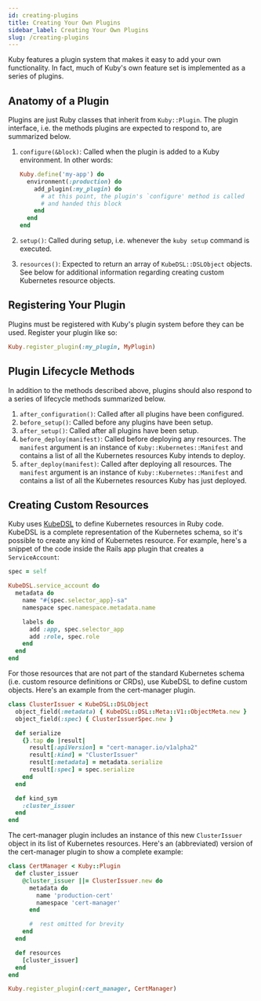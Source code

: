```yaml
---
id: creating-plugins
title: Creating Your Own Plugins
sidebar_label: Creating Your Own Plugins
slug: /creating-plugins
---
```


Kuby features a plugin system that makes it easy to add your own functionality. In fact, much of Kuby's own feature set is implemented as a series of plugins.

## Anatomy of a Plugin

Plugins are just Ruby classes that inherit from `Kuby::Plugin`. The plugin interface, i.e. the methods plugins are expected to respond to, are summarized below.

1. `configure(&block)`: Called when the plugin is added to a Kuby environment. In other words:

    ```ruby
    Kuby.define('my-app') do
      environment(:production) do
        add_plugin(:my_plugin) do
          # at this point, the plugin's `configure' method is called
          # and handed this block
        end
      end
    end
    ```
1. `setup()`: Called during setup, i.e. whenever the `kuby setup` command is executed.
1. `resources()`: Expected to return an array of `KubeDSL::DSLObject` objects. See below for additional information regarding creating custom Kubernetes resource objects.

## Registering Your Plugin

Plugins must be registered with Kuby's plugin system before they can be used. Register your plugin like so:

```ruby
Kuby.register_plugin(:my_plugin, MyPlugin)
```

## Plugin Lifecycle Methods

In addition to the methods described above, plugins should also respond to a series of lifecycle methods summarized below.

1. `after_configuration()`: Called after all plugins have been configured.
1. `before_setup()`: Called before any plugins have been setup.
1. `after_setup()`: Called after all plugins have been setup.
1. `before_deploy(manifest)`: Called before deploying any resources. The `manifest` argument is an instance of `Kuby::Kubernetes::Manifest` and contains a list of all the Kubernetes resources Kuby intends to deploy.
1. `after_deploy(manifest)`: Called after deploying all resources. The `manifest` argument is an instance of `Kuby::Kubernetes::Manifest` and contains a list of all the Kubernetes resources Kuby has just deployed.

## Creating Custom Resources

Kuby uses [KubeDSL](https://github.com/getkuby/kube-dsl) to define Kubernetes resources in Ruby code. KubeDSL is a complete representation of the Kubernetes schema, so it's possible to create any kind of Kubernetes resource. For example, here's a snippet of the code inside the Rails app plugin that creates a `ServiceAccount`:

```ruby
spec = self

KubeDSL.service_account do
  metadata do
    name "#{spec.selector_app}-sa"
    namespace spec.namespace.metadata.name

    labels do
      add :app, spec.selector_app
      add :role, spec.role
    end
  end
end
```

For those resources that are not part of the standard Kubernetes schema (i.e. custom resource definitions or CRDs), use KubeDSL to define custom objects. Here's an example from the cert-manager plugin.

```ruby
class ClusterIssuer < KubeDSL::DSLObject
  object_field(:metadata) { KubeDSL::DSL::Meta::V1::ObjectMeta.new }
  object_field(:spec) { ClusterIssuerSpec.new }

  def serialize
    {}.tap do |result|
      result[:apiVersion] = "cert-manager.io/v1alpha2"
      result[:kind] = "ClusterIssuer"
      result[:metadata] = metadata.serialize
      result[:spec] = spec.serialize
    end
  end

  def kind_sym
    :cluster_issuer
  end
end
```

The cert-manager plugin includes an instance of this new `ClusterIssuer` object in its list of Kubernetes resources. Here's an (abbreviated) version of the cert-manager plugin to show a complete example:

```ruby
class CertManager < Kuby::Plugin
  def cluster_issuer
    @cluster_issuer ||= ClusterIssuer.new do
      metadata do
        name 'production-cert'
        namespace 'cert-manager'
      end

      #  rest omitted for brevity
    end
  end

  def resources
    [cluster_issuer]
  end
end

Kuby.register_plugin(:cert_manager, CertManager)
```
